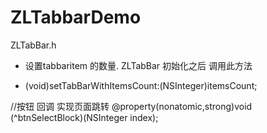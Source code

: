 # ZLTabbarDemo
ZLTabBar.h
 *  设置tabbaritem 的数量.
ZLTabBar 初始化之后 调用此方法
- (void)setTabBarWithItemsCount:(NSInteger)itemsCount;
 
//按钮 回调 实现页面跳转
@property(nonatomic,strong)void (^btnSelectBlock)(NSInteger index);

